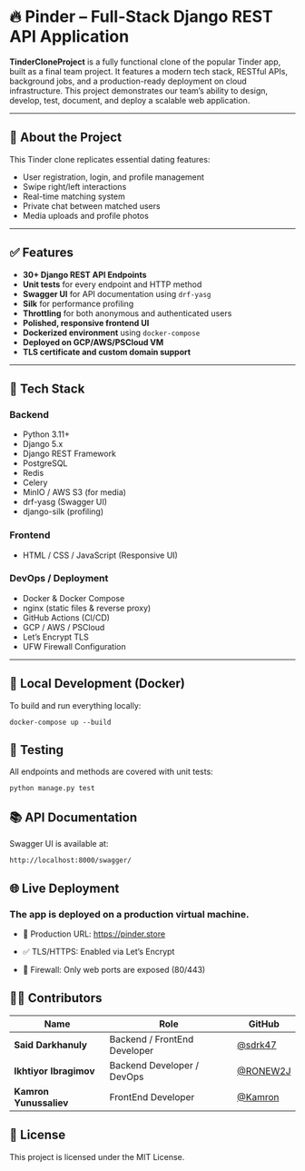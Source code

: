 # 🔥 Pinder – Full-Stack Django REST API Application

**TinderCloneProject** is a fully functional clone of the popular Tinder app, built as a final team project. It features a modern tech stack, RESTful APIs, background jobs, and a production-ready deployment on cloud infrastructure. This project demonstrates our team’s ability to design, develop, test, document, and deploy a scalable web application.

---

## 📱 About the Project

This Tinder clone replicates essential dating features:
- User registration, login, and profile management
- Swipe right/left interactions
- Real-time matching system
- Private chat between matched users
- Media uploads and profile photos

---

## ✅ Features

- **30+ Django REST API Endpoints**
- **Unit tests** for every endpoint and HTTP method
- **Swagger UI** for API documentation using `drf-yasg`
- **Silk** for performance profiling
- **Throttling** for both anonymous and authenticated users
- **Polished, responsive frontend UI**
- **Dockerized environment** using `docker-compose`
- **Deployed on GCP/AWS/PSCloud VM**
- **TLS certificate and custom domain support**

---

## 🧱 Tech Stack

### Backend
- Python 3.11+
- Django 5.x
- Django REST Framework
- PostgreSQL
- Redis
- Celery
- MinIO / AWS S3 (for media)
- drf-yasg (Swagger UI)
- django-silk (profiling)

### Frontend
- HTML / CSS / JavaScript (Responsive UI)

### DevOps / Deployment
- Docker & Docker Compose
- nginx (static files & reverse proxy)
- GitHub Actions (CI/CD)
- GCP / AWS / PSCloud
- Let’s Encrypt TLS
- UFW Firewall Configuration

---

## 🐳 Local Development (Docker)

To build and run everything locally:

``
  docker-compose up --build
``

## 🧪 Testing
All endpoints and methods are covered with unit tests:

``
 python manage.py test
``

## 📚 API Documentation
Swagger UI is available at:

``
  http://localhost:8000/swagger/
``

## 🌐 Live Deployment

### The app is deployed on a production virtual machine.

 * 🔗 Production URL: https://pinder.store

 * ✅ TLS/HTTPS: Enabled via Let’s Encrypt

 * 🔐 Firewall: Only web ports are exposed (80/443)

## 👨‍💻 Contributors

| Name                   | Role                         | GitHub                         |
|------------------------|------------------------------|--------------------------------|
| **Said Darkhanuly**    | Backend / FrontEnd Developer | [@sdrk47](https://github.com/sdrk47) |
| **Ikhtiyor Ibragimov** | Backend Developer / DevOps   | [@RONEW2J](https://github.com/RONEW2J) |
| **Kamron Yunussaliev**| FrontEnd Developer         | [@Kamron](https://github.com/kama683) |

## 📄 License

This project is licensed under the MIT License.

